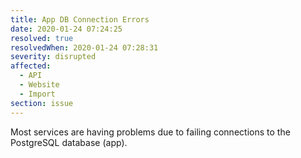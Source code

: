 ```yaml
---
title: App DB Connection Errors
date: 2020-01-24 07:24:25
resolved: true
resolvedWhen: 2020-01-24 07:28:31
severity: disrupted
affected:
  - API
  - Website
  - Import
section: issue
---
```


Most services are having problems due to failing connections to the PostgreSQL database (app).
